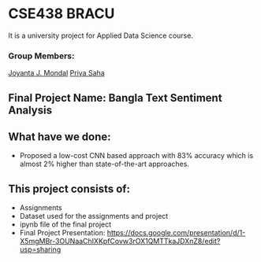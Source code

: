 # CSE438 BRACU

It is a university project for Applied Data Science course. 

### Group Members:
[Joyanta J. Mondal](https://joyantamondal.com/)
[Priya Saha](https://sahapriya.com/)


## Final Project Name: Bangla Text Sentiment Analysis

## What have we done:
* Proposed a low-cost CNN based approach with 83% accuracy which is almost 2% higher than state-of-the-art approaches. 

## This project consists of:
* Assignments
* Dataset used for the assignments and project
* ipynb file of the final project
* Final Project Presentation: https://docs.google.com/presentation/d/1-X5mgMBr-3OUNaaChIXKpfCovw3rOX1QMTTkaJDXnZ8/edit?usp=sharing

